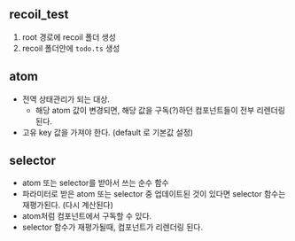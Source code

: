 ## recoil_test

1. root 경로에 recoil 폴더 생성
2. recoil 폴더안에 `todo.ts` 생성

## atom
- 전역 상태관리가 되는 대상.
  - 해당 atom 값이 변경되면, 해당 값을 구독(?)하던 컴포넌트들이 전부 리렌더링된다.
- 고유 key 값을 가져야 한다. (default 로 기본값 설정)

## selector
- atom 또는 selector를 받아서 쓰는 순수 함수
- 파라미터로 받은 atom 또는 selector 중 업데이트된 것이 있다면 selector 함수는 재평가된다. (다시 계산된다)
- atom처럼 컴포넌트에서 구독할 수 있다.
- selector 함수가 재평가될때, 컴포넌트가 리렌더링 된다.

